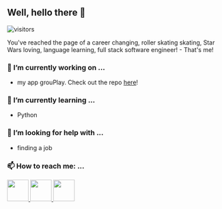 ## Well, hello there 👋 
![visitors](https://visitor-badge.glitch.me/badge?page_id=*.visitor-badge&left_color=red&right_color=pink)

You've reached the page of a career changing, roller skating skating, Star Wars loving, language learning, full stack software engineer! - That's me!

<!-- ⚠️ under construction ⚠️ -->


<!-- TODO: add later -->
### 🔭 I’m currently working on ...
- my app grouPlay. Check out the repo [here](https://github.com/djfurniss/grouPlayApp)!

### 🌱 I’m currently learning ...
- Python

### 🤔 I’m looking for help with ...
- finding a job

### 📫 How to reach me: ...
<a href="https://twitter.com/dfurniss_dev"><img src="https://d4.alternativeto.net/Es1ft4p1-QC2tdJ6bnmT3Ew-cI4aIpWBH8e2So8VbwQ/rs:fill:280:280:0/g:ce:0:0/YWJzOi8vZGlzdC9pY29ucy90d2l0dGVyXzE1NDkyMC5wbmc.png" width=50/>
</a>
<a href="https://www.linkedin.com/in/denasia-furniss/"><img src="https://upload.wikimedia.org/wikipedia/commons/thumb/c/ca/LinkedIn_logo_initials.png/800px-LinkedIn_logo_initials.png" width=50/>
</a> 
<a href="https://www.instagram.com/dfurniss.dev/"><img src="https://upload.wikimedia.org/wikipedia/commons/thumb/e/e7/Instagram_logo_2016.svg/2048px-Instagram_logo_2016.svg.png" width=50/>
</a>



